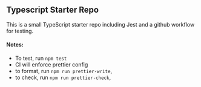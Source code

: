 ## Typescript Starter Repo

This is a small TypeScript starter repo including Jest and a github workflow for testing.

#### Notes:

- To test, run `npm test`
- CI will enforce prettier config
- to format, run `npm run prettier-write`,
- to check, run `npm run prettier-check`,
